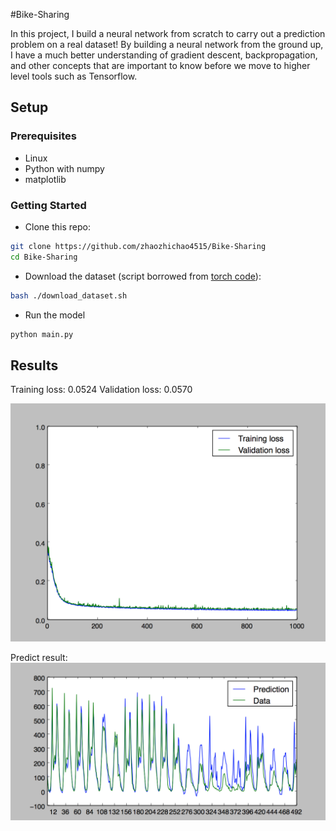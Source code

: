 #Bike-Sharing

In this project, I build a neural network from scratch to carry out a prediction problem on a real dataset! By building a neural network from the ground up, I have a much better understanding of gradient descent, backpropagation, and other concepts that are important to know before we move to higher level tools such as Tensorflow.

## Setup

### Prerequisites
- Linux
- Python with numpy
- matplotlib

### Getting Started
- Clone this repo:
```bash
git clone https://github.com/zhaozhichao4515/Bike-Sharing
cd Bike-Sharing 
```
- Download the dataset (script borrowed from [torch code](https://github.com/phillipi/pix2pix/blob/master/datasets/download_dataset.sh)):
```bash
bash ./download_dataset.sh
```
- Run the model
```bash
python main.py 
```
## Results
Training loss: 0.0524    Validation loss: 0.0570

![loss](./example/loss.png)



Predict result:![predict](./example/predict.png)